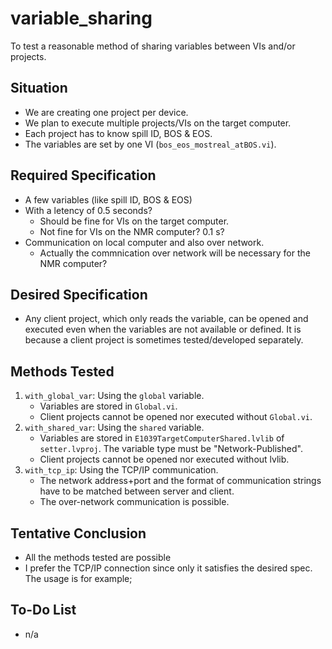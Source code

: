 # variable_sharing

To test a reasonable method of sharing variables between VIs and/or projects.


## Situation

* We are creating one project per device.
* We plan to execute multiple projects/VIs on the target computer.
* Each project has to know spill ID, BOS & EOS.
* The variables are set by one VI (`bos_eos_mostreal_atBOS.vi`).


## Required Specification

* A few variables (like spill ID, BOS & EOS)
* With a letency of 0.5 seconds?
    * Should be fine for VIs on the target computer.
    * Not fine for VIs on the NMR computer?  0.1 s?
* Communication on local computer and also over network.
    * Actually the commnication over network will be necessary for the NMR computer?

## Desired Specification

* Any client project, which only reads the variable, can be opened and executed even when the variables are not available or defined.
  It is because a client project is sometimes tested/developed separately.


## Methods Tested

1. `with_global_var`:  Using the `global` variable.
    * Variables are stored in `Global.vi`.
    * Client projects cannot be opened nor executed without `Global.vi`.
1. `with_shared_var`:  Using the `shared` variable.
    * Variables are stored in `E1039TargetComputerShared.lvlib` of `setter.lvproj`.  The variable type must be "Network-Published".
    * Client projects cannot be opened nor executed without lvlib.
1. `with_tcp_ip`:  Using the TCP/IP communication.
    * The network address+port and the format of communication strings have to be matched between server and client.
    * The over-network communication is possible.


## Tentative Conclusion

* All the methods tested are possible
* I prefer the TCP/IP connection since only it satisfies the desired spec.  The usage is for example;


## To-Do List

* n/a
